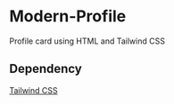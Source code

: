 # Modern-Profile
Profile card using HTML and Tailwind CSS


## Dependency

[Tailwind CSS](https://tailwindcss.com/docs/installation)


